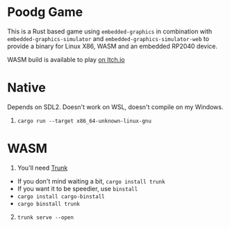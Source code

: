 # Poodg Game
This is a Rust based game using `embedded-graphics` in combination with `embedded-graphics-simulator` and `embedded-graphics-simulator-web` to provide a binary for Linux X86, WASM and an embedded RP2040 device.

WASM build is available to play [on Itch.io](https://the-rusto.itch.io/poodg)

# Native 
Depends on SDL2. Doesn't work on WSL, doesn't compile on my Windows.

1. `cargo run --target x86_64-unknown-linux-gnu`


# WASM
1. You'll need [Trunk](https://trunkrs.dev/)
- If you don't mind waiting a bit, `cargo install trunk`
- If you want it to be speedier, use `binstall`
- `cargo install cargo-binstall`
- `cargo binstall trunk`
2. `trunk serve --open`
